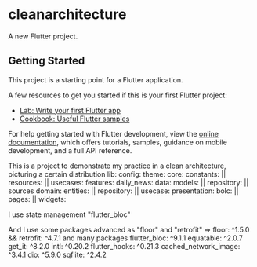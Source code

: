 # cleanarchitecture

A new Flutter project.

## Getting Started

This project is a starting point for a Flutter application.

A few resources to get you started if this is your first Flutter project:

- [Lab: Write your first Flutter app](https://docs.flutter.dev/get-started/codelab)
- [Cookbook: Useful Flutter samples](https://docs.flutter.dev/cookbook)

For help getting started with Flutter development, view the
[online documentation](https://docs.flutter.dev/), which offers tutorials,
samples, guidance on mobile development, and a full API reference.

This is a project to demonstrate my practice in a clean architecture, picturing a certain distribution
lib:
  config: theme:
  core: constants: || resources: || usecases:
  features:
    daily_news:
      data: models: || repository: || sources
      domain: entities: || repository: || usecase:
      presentation: bolc: || pages: || widgets:
      
I use state management "flutter_bloc"

And I use some packages
advanced as "floor" and "retrofit" => floor: ^1.5.0 &&  retrofit: ^4.7.1
and many packages 
flutter_bloc: ^9.1.1
  equatable: ^2.0.7
  get_it: ^8.2.0
  intl: ^0.20.2
  flutter_hooks: ^0.21.3
  cached_network_image: ^3.4.1
  dio: ^5.9.0
  sqflite: ^2.4.2
